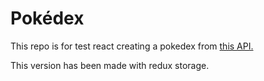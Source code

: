# Pokédex

This repo is for test react creating a pokedex from [this API.](https://pokeapi.co/)

This version has been made with redux storage.
